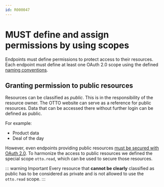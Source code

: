 ```yaml
---
id: R000047
---
```


# MUST define and assign permissions by using scopes

Endpoints must define permissions to protect access to their resources.
Each endpoint must define at least one OAuth 2.0 scope using the defined [naming conventions](./shoud-adhere-to-scope-naming-conventions.md).

## Granting permission to public resources

Resources can be classified as _public_.
This is in the responsibility of the resource owner.
The OTTO website can serve as a reference for public resources.
Data that can be accessed there without further login can be defined as public.

For example:

- Product data
- Deal of the day

However, even endpoints providing public resources [must be secured with OAuth 2.0](../../oauth/rules/must-secure-endpoints-with-oauth2.md).
To harmonize the access to public resources we defined the special scope `otto.read`, which can be used to secure those resources.

::: warning Important
Every resource that **cannot be clearly** classified as public has to be considered as private and is not allowed to use the `otto.read` scope.
:::
